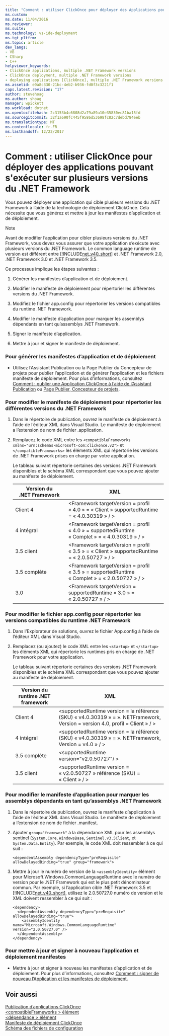 ```yaml
---
title: "Comment : utiliser ClickOnce pour déployer des Applications pouvant s’exécuter sur plusieurs Versions du .NET Framework | Documents Microsoft"
ms.custom: 
ms.date: 11/04/2016
ms.reviewer: 
ms.suite: 
ms.technology: vs-ide-deployment
ms.tgt_pltfrm: 
ms.topic: article
dev_langs:
- VB
- CSharp
- C++
helpviewer_keywords:
- ClickOnce applications, multiple .NET Framework versions
- ClickOnce deployment, multiple .NET Framework versions
- deploying applications [ClickOnce], multiple .NET Framework versions
ms.assetid: e0a8c330-21bc-4eb2-b936-fd0f3c3221f1
caps.latest.revision: "17"
author: stevehoag
ms.author: shoag
manager: wpickett
ms.workload: dotnet
ms.openlocfilehash: 2c3153b4c6808d2a79a89a10e35830ec81ba15fd
ms.sourcegitcommit: 32f1a690fc445f9586d53698fc82c7debd784eeb
ms.translationtype: MT
ms.contentlocale: fr-FR
ms.lasthandoff: 12/22/2017
---
```

# <a name="how-to-use-clickonce-to-deploy-applications-that-can-run-on-multiple-versions-of-the-net-framework"></a>Comment : utiliser ClickOnce pour déployer des applications pouvant s'exécuter sur plusieurs versions du .NET Framework
Vous pouvez déployer une application qui cible plusieurs versions du .NET Framework à l’aide de la technologie de déploiement ClickOnce. Cela nécessite que vous générez et mettre à jour les manifestes d’application et de déploiement.  
  
> [!NOTE]
>  Avant de modifier l’application pour cibler plusieurs versions du .NET Framework, vous devez vous assurer que votre application s’exécute avec plusieurs versions du .NET Framework. Le common language runtime de version est différent entre [!INCLUDE[net_v40_short](../code-quality/includes/net_v40_short_md.md)] et .NET Framework 2.0, .NET Framework 3.0 et .NET Framework 3.5.  
  
 Ce processus implique les étapes suivantes :  
  
1.  Générer les manifestes d’application et de déploiement.  
  
2.  Modifier le manifeste de déploiement pour répertorier les différentes versions du .NET Framework.  
  
3.  Modifiez le fichier app.config pour répertorier les versions compatibles du runtime .NET Framework.  
  
4.  Modifier le manifeste d’application pour marquer les assemblys dépendants en tant qu’assemblys .NET Framework.  
  
5.  Signer le manifeste d’application.  
  
6.  Mettre à jour et signer le manifeste de déploiement.  
  
### <a name="to-generate-the-application-and-deployment-manifests"></a>Pour générer les manifestes d’application et de déploiement  
  
-   Utilisez l’Assistant Publication ou la Page Publier du Concepteur de projets pour publier l’application et de générer l’application et les fichiers manifeste de déploiement. Pour plus d’informations, consultez [Comment : publier une Application ClickOnce à l’aide de l’Assistant Publication](../deployment/how-to-publish-a-clickonce-application-using-the-publish-wizard.md) ou [Page Publier, Concepteur de projets](../ide/reference/publish-page-project-designer.md).  
  
### <a name="to-change-the-deployment-manifest-to-list-the-multiple-net-framework-versions"></a>Pour modifier le manifeste de déploiement pour répertorier les différentes versions du .NET Framework  
  
1.  Dans le répertoire de publication, ouvrez le manifeste de déploiement à l’aide de l’éditeur XML dans Visual Studio. Le manifeste de déploiement a l’extension de nom de fichier .application.  
  
2.  Remplacez le code XML entre les `<compatibleFrameworks xmlns="urn:schemas-microsoft-com:clickonce.v2">` et `</compatibleFrameworks>` les éléments XML qui répertorie les versions de .NET Framework prises en charge par votre application.  
  
     Le tableau suivant répertorie certaines des versions .NET Framework disponibles et le schéma XML correspondant que vous pouvez ajouter au manifeste de déploiement.  
  
    |Version du .NET Framework|XML|  
    |----------------------------|---------|  
    |Client 4|\<Framework targetVersion = profil « 4.0 » = « Client » supportedRuntime = « 4.0.30319 » / >|  
    |4 intégral|\<Framework targetVersion = profil « 4.0 » = supportedRuntime « Complet » = « 4.0.30319 » / >|  
    |3.5 client|\<Framework targetVersion = profil « 3.5 » = « Client » supportedRuntime = « 2.0.50727 » / >|  
    |3.5 complète|\<Framework targetVersion = profil « 3.5 » = supportedRuntime « Complet » = « 2.0.50727 » / >|  
    |3.0|\<Framework targetVersion = supportedRuntime « 3.0 » = « 2.0.50727 » / >|  
  
### <a name="to-change-the-appconfig-file-to-list-the-compatible-net-framework-runtime-versions"></a>Pour modifier le fichier app.config pour répertorier les versions compatibles du runtime .NET Framework  
  
1.  Dans l’Explorateur de solutions, ouvrez le fichier App.config à l’aide de l’éditeur XML dans Visual Studio.  
  
2.  Remplacez (ou ajoutez) le code XML entre les `<startup>` et `</startup>` les éléments XML qui répertorie les runtimes pris en charge de .NET Framework pour votre application.  
  
     Le tableau suivant répertorie certaines des versions .NET Framework disponibles et le schéma XML correspondant que vous pouvez ajouter au manifeste de déploiement.  
  
    |Version du runtime .NET framework|XML|  
    |------------------------------------|---------|  
    |Client 4|\<supportedRuntime version = la référence (SKU) « v4.0.30319 » = ». NETFramework, Version = version 4.0, profil = Client » / >|  
    |4 intégral|\<supportedRuntime version = la référence (SKU) « v4.0.30319 » = ». NETFramework, Version = v4.0 » / >|  
    |3.5 complète|\<supportedRuntime version="v2.0.50727"/ >|  
    |3.5 client|\<supportedRuntime version = « v2.0.50727 » référence (SKU) = « Client » / >|  
  
### <a name="to-change-the-application-manifest-to-mark-dependent-assemblies-as-net-framework-assemblies"></a>Pour modifier le manifeste d’application pour marquer les assemblys dépendants en tant qu’assemblys .NET Framework  
  
1.  Dans le répertoire de publication, ouvrez le manifeste d’application à l’aide de l’éditeur XML dans Visual Studio. Le manifeste de déploiement a l’extension de nom de fichier .manifest.  
  
2.  Ajouter `group="framework"` à la dépendance XML pour les assemblys sentinel (`System.Core`, `WindowsBase`, `Sentinel.v3.5Client`, et `System.Data.Entity`). Par exemple, le code XML doit ressembler à ce qui suit :  
  
    ```  
    <dependentAssembly dependencyType="preRequisite" allowDelayedBinding="true" group="framework">  
    ```  
  
3.  Mettre à jour le numéro de version de la `<assemblyIdentity>` élément pour Microsoft.Windows.CommonLanguageRuntime avec le numéro de version pour le .NET Framework qui est le plus petit dénominateur commun. Par exemple, si l’application cible .NET Framework 3.5 et [!INCLUDE[net_v40_short](../code-quality/includes/net_v40_short_md.md)], utilisez le 2.0.50727.0 numéro de version et le XML doivent ressembler à ce qui suit :  
  
    ```  
    <dependency>  
      <dependentAssembly dependencyType="preRequisite" allowDelayedBinding="true">  
        <assemblyIdentity name="Microsoft.Windows.CommonLanguageRuntime" version="2.0.50727.0" />  
      </dependentAssembly>  
    </dependency>  
    ```  
  
### <a name="to-update-and-re-sign-the-application-and-deployment-manifests"></a>Pour mettre à jour et signer à nouveau l’application et déploiement manifestes  
  
-   Mettre à jour et signer à nouveau les manifestes d’application et de déploiement. Pour plus d’informations, consultez [Comment : signer de nouveau l’Application et les manifestes de déploiement](../deployment/how-to-re-sign-application-and-deployment-manifests.md).  
  
## <a name="see-also"></a>Voir aussi  
 [Publication d’applications ClickOnce](../deployment/publishing-clickonce-applications.md)   
 [\<compatibleFrameworks > élément](../deployment/compatibleframeworks-element-clickonce-deployment.md)   
 [\<dépendance > élément](../deployment/dependency-element-clickonce-application.md)   
 [Manifeste de déploiement ClickOnce](../deployment/clickonce-deployment-manifest.md)   
 [Schéma des fichiers de configuration](/dotnet/framework/configure-apps/file-schema/index)